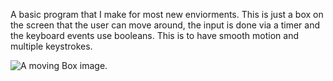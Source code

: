 <p>A basic program that I make for most new enviorments. This is just a box on the screen that the user can move around, the input is done via a timer and the keyboard events use booleans. This is to have smooth motion and multiple keystrokes.</p>

<img src="movingBox.cpp" alt="A moving Box image." />
